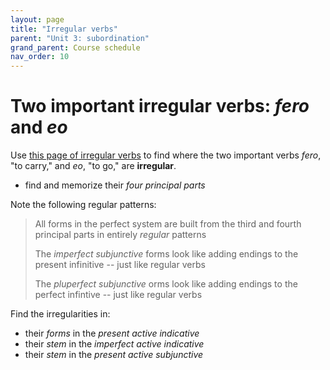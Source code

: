 ```yaml
---
layout: page
title: "Irregular verbs"
parent: "Unit 3: subordination"
grand_parent: Course schedule
nav_order: 10
---
```


# Two important irregular verbs: *fero* and *eo*


Use [this page of irregular verbs](https://lingualatina.github.io/textbook/reference/irregular-verbs-paradigms/) to find where the two important verbs *fero*, "to carry," and *eo*, "to go," are **irregular**.


- find and memorize their *four principal parts*

Note the following regular patterns:

> All forms in the perfect system are built from the third and fourth principal parts in entirely *regular* patterns
>
> The *imperfect subjunctive*  forms look like adding endings to the present infinitive -- just like regular verbs
>
> The *pluperfect subjunctive*  orms look like adding endings to the perfect infintive -- just like regular verbs

Find the irregularities in:

- their *forms* in the *present active indicative*
- their *stem* in the *imperfect active indicative*
- their *stem* in the *present active subjunctive*
